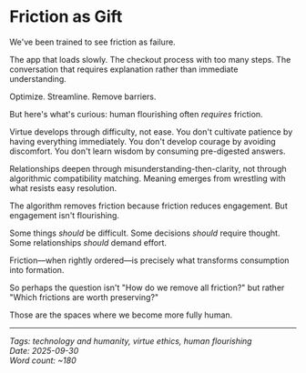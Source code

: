 # Friction as Gift

We've been trained to see friction as failure.

The app that loads slowly. The checkout process with too many steps. The conversation that requires explanation rather than immediate understanding.

Optimize. Streamline. Remove barriers.

But here's what's curious: human flourishing often *requires* friction.

Virtue develops through difficulty, not ease. You don't cultivate patience by having everything immediately. You don't develop courage by avoiding discomfort. You don't learn wisdom by consuming pre-digested answers.

Relationships deepen through misunderstanding-then-clarity, not through algorithmic compatibility matching. Meaning emerges from wrestling with what resists easy resolution.

The algorithm removes friction because friction reduces engagement. But engagement isn't flourishing.

Some things *should* be difficult. Some decisions *should* require thought. Some relationships *should* demand effort.

Friction—when rightly ordered—is precisely what transforms consumption into formation.

So perhaps the question isn't "How do we remove all friction?" but rather "Which frictions are worth preserving?"

Those are the spaces where we become more fully human.

---

*Tags: technology and humanity, virtue ethics, human flourishing*  
*Date: 2025-09-30*  
*Word count: ~180*
